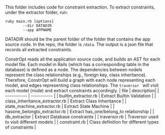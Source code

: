 This folder includes code for constraint extraction.
To extract constraints, under the extractor folder, run:
```
ruby main.rb [options]
        --dir DATADIR
        --app APPNAME
```
DATADIR should be the parent folder of the folder that contains the app source code.
In the repo, the folder is `/data`.
The output is a json file that records all extracted constraints.

ConstrOpt reads all the application source code, and builds an AST for each model file. Each model in Rails (which has a corresponding table in the database) is defined as a node. The dependencies between nodels represent the class relationships (e.g., foreign key, class inheritance). Therefore, ConstrOpt will build a graph with each node representing each model, and edges representing class relationships. The `traversor ` will visit each model (node) and extract constraints accordingly.
| file | description|
| ----------- | ----------- |
| builtin_extractor.rb | Extract Builtin Validation |
| class_inheritance_extractor.rb | Extract Class Inheritance |
| state_machine_extractor.rb | Extract State Machine |
| hasone_belongto_extractor.rb | Extract has_one/belong_to relationship |
| db_extractor | Extract Database constraints |
| traversor.rb | Traversor used to visit different models |
| constraint.rb | Class definition for different types of constraints |